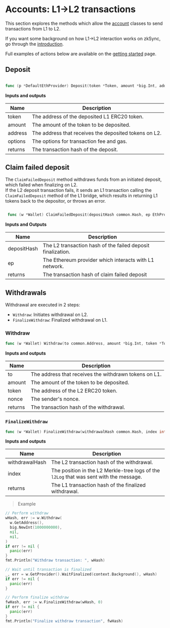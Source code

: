 # Accounts: L1->L2 transactions

This section explores the methods which allow the [account](./accounts.md) classes to send transactions from L1 to L2.

If you want some background on how L1->L2 interaction works on zkSync, go through the [introduction](../../dev/developer-guides/bridging/l1-l2-interop.md).

Full examples of actions below are available on the [getting started](./getting-started.md) page.

## Deposit

```go

func (p *DefaultEthProvider) Deposit(token *Token, amount *big.Int, address common.Address, options *GasOptions) (*types.Transaction, error)

```

**Inputs and outputs**

| Name    | Description                                               |
|---------|-----------------------------------------------------------|
| token   | The address of the deposited L1 ERC20 token.              |
| amount  | The amount of the token to be deposited.                  |
| address | The address that receives the deposited tokens on L2. |
| options | The options for transaction fee and gas.                  |
| returns | The transaction hash of the deposit.                      |


## Claim failed deposit

The `ClaimFailedDeposit` method withdraws funds from an initiated deposit, which failed when finalizing on L2.  
If the L2 deposit transaction fails, it sends an L1 transaction calling the `ClaimFailedDeposit` method of the 
L1 bridge, which results in returning L1 tokens back to the depositor, or throws an error.

```go

 func (w *Wallet) ClaimFailedDeposit(depositHash common.Hash, ep EthProvider) (common.Hash, error)

```

**Inputs and Outputs**

| Name        | Description                                                 |
|-------------|-------------------------------------------------------------|
| depositHash | The L2 transaction hash of the failed deposit finalization. |
| ep          | The Ethereum provider which interacts with L1 network.      |
| returns     | The transaction hash of claim failed deposit                |


## Withdrawals

Withdrawal are executed in 2 steps: 
 - `Withdraw`: Initiates withdrawal on L2. 
 - `FinalizeWithdraw`: Finalized withdrawal on L1.

### Withdraw

```go
func (w *Wallet) Withdraw(to common.Address, amount *big.Int, token *Token, nonce *big.Int) (common.Hash, error)
```
**Inputs and outputs**

| Name    | Description                                              |
|---------|----------------------------------------------------------|
| to      | The address that receives the withdrawn tokens on L1. |
| amount  | The amount of the token to be deposited.                 |
| token   | The address of the L2 ERC20 token.                       |
| nonce   | The sender's nonce.                                      |
| returns | The transaction hash of the withdrawal.                  |



### `FinalizeWithdraw`

```go
func (w *Wallet) FinalizeWithdraw(withdrawalHash common.Hash, index int) (common.Hash, error)
```

**Inputs and outputs**

| Name           | Description                                                                          |
|----------------|--------------------------------------------------------------------------------------|
| withdrawalHash | The L2 transaction hash of the withdrawal.                                           |
| index          | The position in the L2 Merkle-tree logs of the `l2Log` that was sent with the message. |
| returns        | The L1 transaction hash of the finalized withdrawal.                                 |


> Example

```go
// Perform withdraw
wHash, err := w.Withdraw(
  w.GetAddress(),
  big.NewInt(1000000000),
  nil,
  nil,
)
if err != nil {
  panic(err)
}
fmt.Println("Withdraw transaction: ", wHash)

// Wait until transaction is finalized
_, err = w.GetProvider().WaitFinalized(context.Background(), wHash)
if err != nil {
  panic(err)
}

// Perform finalize withdraw
fwHash, err := w.FinalizeWithdraw(wHash, 0)
if err != nil {
  panic(err)
}
fmt.Println("Finalize withdraw transaction", fwHash)
```
